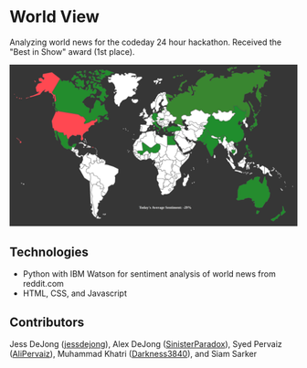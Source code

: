 # World View
Analyzing world news for the codeday 24 hour hackathon. Received the "Best in Show" award (1st place).

![World View Screenshot](world-view-screenshot.png)

Technologies
-----------------
- Python with IBM Watson for sentiment analysis of world news from reddit.com
- HTML, CSS, and Javascript

Contributors
------------------
Jess DeJong ([jessdejong](https://github.com/jessdejong)), Alex DeJong ([SinisterParadox](https://github.com/SinisterParadox)), Syed Pervaiz ([AliPervaiz](https://github.com/AliPervaiz)), Muhammad Khatri ([Darkness3840](https://github.com/Darkness3840)), and Siam Sarker
